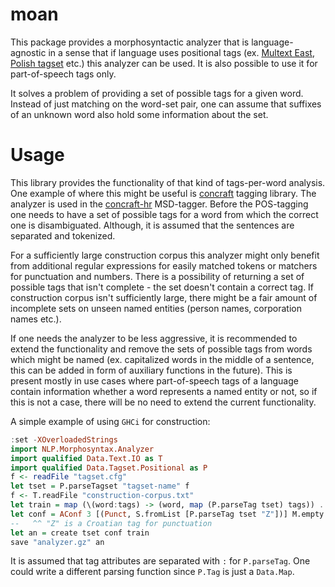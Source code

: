 moan
===================

This package provides a morphosyntactic analyzer that is language-agnostic in a sense that if language uses positional tags (ex. [Multext East][MultextEast], [Polish tagset][nkjp-tagset] etc.) this analyzer can be used. It is also possible to use it for part-of-speech tags only.

It solves a problem of providing a set of possible tags for a given word. Instead of just matching on the word-set pair, one can assume that suffixes of an unknown word also hold some information about the set.

Usage
===================

This library provides the functionality of that kind of tags-per-word analysis. One example of where this might be useful is [concraft] tagging library. The analyzer is used in the [concraft-hr] MSD-tagger. Before the POS-tagging one needs to have a set of possible tags for a word from which the correct one is disambiguated. Although, it is assumed that the sentences are separated and tokenized.

For a sufficiently large construction corpus this analyzer might only benefit from additional regular expressions for easily matched tokens or matchers for punctuation and numbers. There is a possibility of returning a set of possible tags that isn't complete - the set doesn't contain a correct tag. If construction corpus isn't sufficiently large, there might be a fair amount of incomplete sets on unseen named entities (person names, corporation names etc.).

If one needs the analyzer to be less aggressive, it is recommended to extend the functionality and remove the sets of possible tags from words which might be named (ex. capitalized words in the middle of a sentence, this can be added in form of auxiliary functions in the future). This is present mostly in use cases where part-of-speech tags of a language contain information whether a word represents a named entity or not, so if this is not a case, there will be no need to extend the current functionality.

A simple example of using `GHCi` for construction:

```Haskell
:set -XOverloadedStrings
import NLP.Morphosyntax.Analyzer
import qualified Data.Text.IO as T
import qualified Data.Tagset.Positional as P
f <- readFile "tagset.cfg"
let tset = P.parseTagset "tagset-name" f
f <- T.readFile "construction-corpus.txt"
let train = map (\(word:tags) -> (word, map (P.parseTag tset) tags)) . map T.words . filter (not . T.null) . T.lines $ f
let conf = AConf 3 [(Punct, S.fromList [P.parseTag tset "Z"])] M.empty
--   ^^ "Z" is a Croatian tag for punctuation
let an = create tset conf train
save "analyzer.gz" an
```
It is assumed that tag attributes are separated with `:` for `P.parseTag`. One could write a different parsing function since `P.Tag` is just a `Data.Map`.

[concraft]: https://github.com/kawu/concraft
[concraft-hr]: https://github.com/vjeranc/concraft-hr
[nkjp-tagset]: http://nkjp.pl/poliqarp/help/ense2.html
[ru-tagset]: http://ufal.mff.cuni.cz/~hana/morph/rutags.html
[MultextEast]: http://nl.ijs.si/ME/ "Multext East"